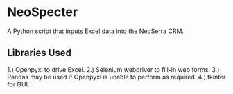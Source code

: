 # NeoSpecter
A Python script that inputs Excel data into the NeoSerra CRM.

## Libraries Used
1.) Openpyxl to drive Excel.
2.) Selenium webdriver to fill-in web forms.
3.) Pandas may be used if Openpyxl is unable to perform as required.
4.) tkinter for GUI.

